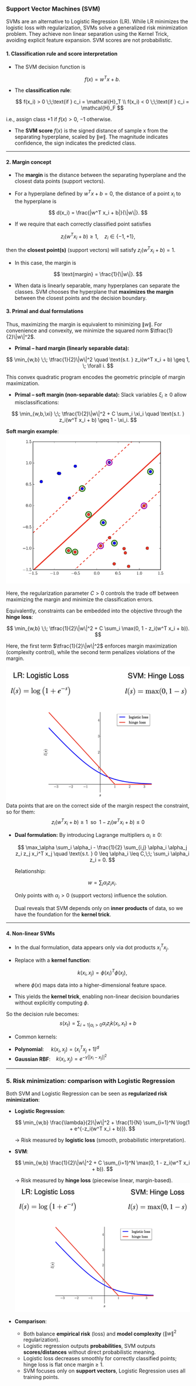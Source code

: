 ### **Support Vector Machines (SVM)**

SVMs are an alternative to Logistic Regression (LR). While LR minimizes the logistic loss with regularization, SVMs
solve a generalized risk minimization problem. They achieve non linear separation using the Kernel Trick, avoiding
explicit feature expansion. SVM scores are not probabilistic.

#### **1. Classification rule and score interpretation**

* The SVM decision function is

  $$
  f(x) = w^T x + b.
  $$
* The **classification rule**:

  $$
  f(x_i) > 0 \;\;\text{if } c_i = \mathcal{H}_T \\
  f(x_i) < 0 \;\;\text{if } c_i = \mathcal{H}_F
  $$

i.e., assign class +1 if $f(x) > 0$, −1 otherwise.

* The **SVM score** $f(x)$ is the signed distance of sample x from the separating hyperplane, scaled by $\|w\|$. The
  magnitude indicates confidence, the sign indicates the predicted class.

---

#### **2. Margin concept**

* The **margin** is the distance between the separating hyperplane and the closest data points (support vectors).

* For a hyperplane defined by $w^T x + b = 0$, the distance of a point $x_i$ to the hyperplane is

$$
d(x_i) = \frac{|w^T x_i + b|}{\|w\|}.
$$

* If we require that each correctly classified point satisfies

$$
z_i(w^T x_i + b) \geq 1, \quad z_i \in \{-1, +1\},
$$

then the **closest point(s)** (support vectors) will satisfy $z_i(w^T x_i + b) = 1$.

* In this case, the margin is

$$
\text{margin} = \frac{1}{\|w\|}.
$$
* When data is linearly separable, many hyperplanes can separate the classes. SVM chooses the hyperplane that **maximizes the margin** between the closest points and the decision boundary.

#### **3. Primal and dual formulations**

Thus, maximizing the margin is equivalent to minimizing $\|w\|$. For convenience and convexity, we minimize the squared
norm $\tfrac{1}{2}\|w\|^2$.

* **Primal – hard margin (linearly separable data):**

$$
\min_{w,b} \;\; \tfrac{1}{2}\|w\|^2 \quad \text{s.t. } z_i(w^T x_i + b) \geq 1, \; \forall i.
$$

This convex quadratic program encodes the geometric principle of margin maximization.

* **Primal – soft margin (non-separable data):**
  Slack variables $\xi_i \geq 0$ allow misclassifications:

$$
\min_{w,b,\xi} \;\; \tfrac{1}{2}\|w\|^2 + C \sum_i \xi_i
\quad \text{s.t. } z_i(w^T x_i + b) \geq 1 - \xi_i.
$$

**Soft margin example**:
![soft-margin](./soft-margin.png)

Here, the regularization parameter $C>0$ controls the trade off between maximizing the margin and minimize the
classification errors.

Equivalently, constraints can be embedded into the objective through the **hinge loss**:

$$
\min_{w,b} \;\; \tfrac{1}{2}\|w\|^2 + C \sum_i \max(0, 1 - z_i(w^T x_i + b)).
$$

Here, the first term $\tfrac{1}{2}\|w\|^2$ enforces margin maximization (complexity control), while the second term
penalizes violations of the margin.

![Hinge loss](./hinge_loss.png)
Data points that are on the correct side of the margin respect the constraint, so for them:
$$
z_i(w^T x_i + b) \geq 1 \ \ \text{so} \ \ 1- z_i(w^T x_i + b) \leq 0
$$

* **Dual formulation:**
  By introducing Lagrange multipliers $\alpha_i \geq 0$:

  $$
  \max_\alpha \sum_i \alpha_i - \frac{1}{2} \sum_{i,j} \alpha_i \alpha_j z_i z_j x_i^T x_j
  \quad \text{s.t. } 0 \leq \alpha_i \leq C,\;\; \sum_i \alpha_i z_i = 0.
  $$

  Relationship:

  $$
  w = \sum_i \alpha_i z_i x_i.
  $$

  Only points with $\alpha_i > 0$ (support vectors) influence the solution.

  Dual reveals that SVM depends only on **inner products** of data, so we have the foundation for the **kernel trick**.

---

#### **4. Non-linear SVMs**

* In the dual formulation, data appears only via dot products $x_i^T x_j$.
* Replace with a **kernel function**:

  $$
  k(x_i, x_j) = \phi(x_i)^T \phi(x_j),
  $$

  where $\phi(x)$ maps data into a higher-dimensional feature space.
* This yields the **kernel trick**, enabling non-linear decision boundaries without explicitly computing $\phi$.

So the decision rule becomes:
$$
s(x_t)=\sum_{i=1|\alpha_i>0}\alpha_i z_i k(x_i,x_t)+b
$$

* Common kernels:

- **Polynomial**:  $\ \ \ \ k(x_i,x_j)=(x_i^T x_j + 1)^d$
- **Gaussian RBF**: $\ \ \ k(x_i, x_j)=e^{-\gamma ||x_i-x_j||^2}$

---

### **5. Risk minimization: comparison with Logistic Regression**

Both SVM and Logistic Regression can be seen as **regularized risk minimization**:

* **Logistic Regression**:

  $$
  \min_{w,b} \frac{\lambda}{2}\|w\|^2 + \frac{1}{N} \sum_{i=1}^N \log(1 + e^{-z_i(w^T x_i + b)}).
  $$

  → Risk measured by **logistic loss** (smooth, probabilistic interpretation).

* **SVM**:

  $$
  \min_{w,b} \frac{1}{2}\|w\|^2 + C \sum_{i=1}^N \max(0, 1 - z_i(w^T x_i + b)).
  $$

  → Risk measured by **hinge loss** (piecewise linear, margin-based).
  ![loss](./hinge_loss.png)

* **Comparison**:

    * Both balance **empirical risk** (loss) and **model complexity** ($\|w\|^2$ regularization).
    * Logistic regression outputs **probabilities**, SVM outputs **scores/distances** without direct probabilistic
      meaning.
    * Logistic loss decreases smoothly for correctly classified points; hinge loss is flat once margin ≥ 1.
    * SVM focuses only on **support vectors**, Logistic Regression uses all training points.

